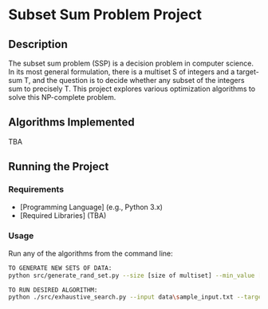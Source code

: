 # Subset Sum Problem Project

## Description

The subset sum problem (SSP) is a decision problem in computer science. In its most general formulation, there is a multiset S
of integers and a target-sum T, and the question is to decide whether any subset of the integers sum to precisely T.
This project explores various optimization algorithms to solve this NP-complete problem.

## Algorithms Implemented

TBA

## Running the Project

### Requirements

- [Programming Language] (e.g., Python 3.x)
- [Required Libraries] (TBA)

### Usage

Run any of the algorithms from the command line:

```bash
TO GENERATE NEW SETS OF DATA:
python src/generate_rand_set.py --size [size of multiset] --min_value [value] --max_value [value]  //to be completed with precise information

TO RUN DESIRED ALGORITHM:
python ./src/exhaustive_search.py --input data\sample_input.txt --target 100



